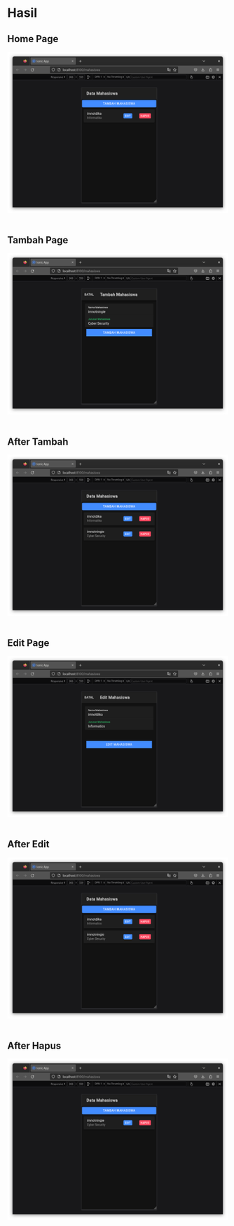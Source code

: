 <h1>Hasil</h1>
<h2>Home Page<br></h2>
<img src="Picture1.png"><br><br>
<h2>Tambah Page<br></h2>
<img src="Picture2.png"><br><br>
<h2>After Tambah<br></h2>
<img src="Picture3.png"><br><br>
<h2>Edit Page<br></h2>
<img src="Picture4.png"><br><br>
<h2>After Edit<br></h2>
<img src="Picture5.png"><br><br>
<h2>After Hapus<br></h2>
<img src="Picture6.png"><br><br>